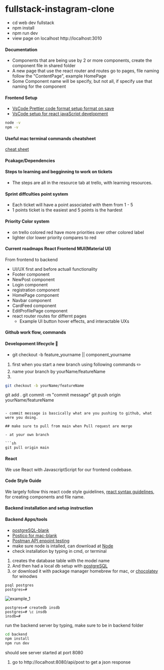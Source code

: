 # fullstack-instagram-clone

- cd web dev fullstack
- npm install
- npm run dev
- view page on localhost http://localhost:3010

#### Documentation

- Components that are being use by 2 or more components, create the component file in shared folder
- A new page that use the react router and routes go to pages, file naming follow the "ContentPage", example HomePage
- Some Component name will be specify, but not all, if specify use that naming for the component

#### Frontend Setup

- [VsCode Prettier code format setup format on save](https://www.youtube.com/watch?v=__eiQumLOEo)
- [VsCode setup for react javaScript development](https://www.youtube.com/watch?v=9EMUJm7qdxM)

```sh
node -v
npm -v

```

#### Useful mac terminal commands cheatsheet

[cheat sheet](https://github.com/0nn0/terminal-mac-cheatsheet)

#### Pcakage/Dependencies

#### Steps to learning and begginning to work on tickets

- The steps are all in the resource tab at trello, with learning resources.

#### Sprint diffculties point system

- Each ticket will have a point associated with them from 1 - 5
- 1 points ticket is the easiest and 5 points is the hardest

#### Priority Color system

- on trello colored red have more priorities over other colored label
- lighter clor lower priority compares to red

#### Current roadmaps React Frontend MUI(Material UI)

From frontend to backend

- UI/UX first and before actuall functionality
- Footer component
- NewPost component
- Login component
- registration component
- HomePage component
- Navbar component
- CardFeed component
- EditProfilePage component
- react router routes for differnt pages
  - Example UI button hover effects, and interactable UXs

#### Github work flow, commands

#### Developoment lifecycle :round_pushpin:

- git checkout -b feature_yourname || component_yourname

1. first when you start a new branch using following commands :pencil2:
2. name your branch by yourName/featureName
3.

```sh
git checkout -b yourName/featureName

```

git add .
git commit -m "commit message"
git push origin yourName/featureName

````

- commit message is bascically what are you pushing to github, what were you doing.

## make sure to pull from main when Pull request are merge

- at your own branch

```sh
git pull origin main
````

#### React

We use React with JavascriptScript for our frontend codebase.

#### Code Style Guide

We largely follow this react code style guidelines, [react syntax guidelines](https://github.com/pillarstudio/standards/blob/master/reactjs-guidelines.md), for creating components and file name.

#### Backend installation and setup instruction

#### Backend Apps/tools

- [postgreSQL-blank]()
- [Postico for mac-blank]()
- [Postman API enpoint testing](https://www.postman.com/downloads/)
- make sure node is intalled, can download at [Node](https://nodejs.org/en/download/)
- check installation by typing in cmd, or terminal

1. creates the database table with the model name
2. And then had a local db setup with [postgreSQL](https://www.postgresql.org/download/)
3. or download it with package manager homebrew for mac, or [chocolatey](https://chocolatey.org/) for winodws

```
psql postgres
postgres=#
```

![example_1](./db%20image/example.jpg)

```
postgres=# createdb insdb
postgres=# \c insdb
insdb=#
```

run the backend server by typing, make sure to be in backend folder

```sh
cd backend
npm install
npm run dev
```

should see server started at port 8080

1. go to http://localhost:8080/api/post to get a json response
